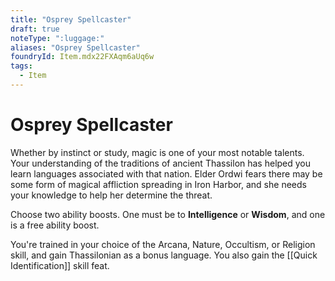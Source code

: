 ```yaml
---
title: "Osprey Spellcaster"
draft: true
noteType: ":luggage:"
aliases: "Osprey Spellcaster"
foundryId: Item.mdx22FXAqm6aUq6w
tags:
  - Item
---
```


# Osprey Spellcaster

Whether by instinct or study, magic is one of your most notable talents. Your understanding of the traditions of ancient Thassilon has helped you learn languages associated with that nation. Elder Ordwi fears there may be some form of magical affliction spreading in Iron Harbor, and she needs your knowledge to help her determine the threat.

Choose two ability boosts. One must be to **Intelligence** or **Wisdom**, and one is a free ability boost.

You're trained in your choice of the Arcana, Nature, Occultism, or Religion skill, and gain Thassilonian as a bonus language. You also gain the [[Quick Identification]] skill feat.
